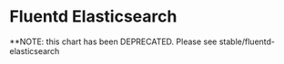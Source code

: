 # Fluentd Elasticsearch

**NOTE: this chart has been DEPRECATED. Please see stable/fluentd-elasticsearch

